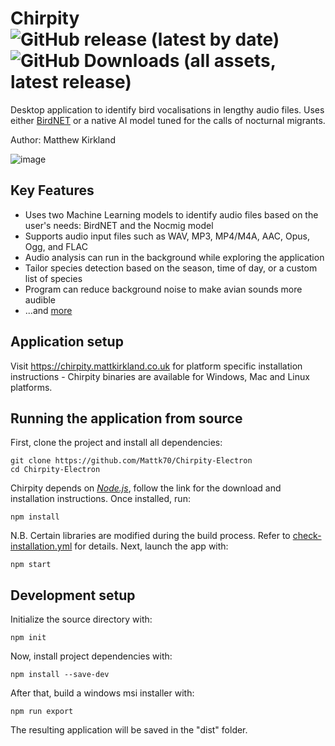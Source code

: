 # Chirpity ![GitHub release (latest by date)](https://img.shields.io/github/v/release/Mattk70/Chirpity-Electron) ![GitHub Downloads (all assets, latest release)](https://img.shields.io/github/downloads/Mattk70/Chirpity-Electron/latest/total?style=plastic&label=Latest%20Release%20Downloads)




Desktop application to identify bird vocalisations in lengthy audio files. Uses either <a href="https://github.com/kahst/BirdNET-Analyzer">BirdNET</a> or a native AI model tuned for the calls of nocturnal migrants.

Author: Matthew Kirkland

![image](https://github.com/Mattk70/Chirpity-Electron/assets/61826357/96b0af44-3893-4288-8291-cf0f6db89a38)

## Key Features
- Uses two Machine Learning models to identify audio files based on the user's needs: BirdNET and the Nocmig model
- Supports audio input files such as WAV, MP3, MP4/M4A, AAC, Opus, Ogg, and FLAC
- Audio analysis can run in the background while exploring the application
- Tailor species detection based on the season, time of day, or a custom list of species 
- Program can reduce background noise to make avian sounds more audible
- ...and <a href="https://chirpity.mattkirkland.co.uk/">more</a>

## Application setup
Visit https://chirpity.mattkirkland.co.uk for platform specific installation instructions - Chirpity binaries are available for Windows, Mac and Linux platforms. 

## Running the application from source

First, clone the project and install all dependencies:

```
git clone https://github.com/Mattk70/Chirpity-Electron
cd Chirpity-Electron
```

Chirpity depends on  <i><a href="https://nodejs.org/en/download">Node.js</a></i>, follow the link for the download and installation instructions.
Once installed, run:
```
npm install
```

N.B. Certain libraries are modified during the build process. Refer to  [check-installation.yml](https://github.com/Mattk70/Chirpity-Electron/blob/master/.github/workflows/check-installation.yml) for details. Next, launch the app with:

```
npm start
```

## Development setup



Initialize the source directory with:

```
npm init
```

Now, install project dependencies with:

```
npm install --save-dev
```

After that,  build a windows msi installer with:

```
npm run export
```

The resulting application will be saved in the "dist" folder.



